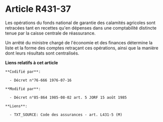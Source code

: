 # Article R431-37

Les opérations du fonds national de garantie des calamités agricoles sont retracées tant en recettes qu'en dépenses dans une
comptabilité distincte tenue par la caisse centrale de réassurance.

Un arrêté du ministre chargé de l'économie et des finances détermine la liste et la forme des comptes retraçant ces
opérations, ainsi que la manière dont leurs résultats sont centralisés.

**Liens relatifs à cet article**

	**Codifié par**:

	  - Décret n°76-666 1976-07-16

	**Modifié par**:

	  - Décret n°85-864 1985-08-02 art. 5 JORF 15 août 1985

	**Liens**:

	  - TXT_SOURCE: Code des assurances - art. L431-5 (M)
